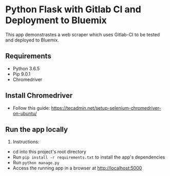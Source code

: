 # Python Flask with Gitlab CI and Deployment to Bluemix

This app demonstrastes a web scraper which uses Gitlab-CI to be tested and
deployed to Bluemix.

## Requirements
* Python 3.6.5
* Pip 9.0.1
* Chromedriver

## Install Chromedriver
* Follow this guide: https://tecadmin.net/setup-selenium-chromedriver-on-ubuntu/

## Run the app locally

1. Instructions:
+ cd into this project's root directory
+ Run `pip install -r requirements.txt` to install the app's dependencies
+ Run `python manage.py`
+ Access the running app in a browser at <http://localhost:5000>


[Install Python]: https://www.python.org/downloads/
